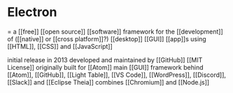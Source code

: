 # Electron
= a [[free]] [[open source]] [[software]] framework for the [[development]] of ([[native]] or [[cross platform]]?) [[desktop]] [[GUI]] [[app]]s using [[HTML]], [[CSS]] and [[JavaScript]]

initial release in 2013
developed and maintained by [[GitHub]]
[[MIT License]]
originally built for [[Atom]]
main [[GUI]] framework behind [[Atom]], [[GitHub]], [[Light Table]], [[VS Code]], [[WordPress]], [[Discord]], [[Slack]] and [[Eclipse Theia]]
combines [[Chromium]] and [[Node.js]]